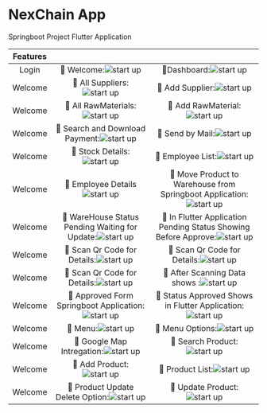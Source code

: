 # NexChain App
 Springboot Project Flutter Application

 |Features| | |
| :---: | :---: | :---: |
| Login | :pushpin: Welcome:![ start up](https://github.com/sabithassann/NexChain-App/blob/main/flutter_nexchain_screen/login_1.jpg) | :pushpin:Dashboard:![ start up](https://github.com/sabithassann/NexChain-App/blob/main/flutter_nexchain_screen/dashboard_2.png) |
| Welcome | :pushpin: All Suppliers:![ start up](https://github.com/sabithassann/NexChain-App/blob/main/flutter_nexchain_screen/supplier_3.jpg) | :pushpin: Add Supplier:![ start up](https://github.com/sabithassann/NexChain-App/blob/main/flutter_nexchain_screen/supplier_add_4.jpg) |
| Welcome | :pushpin: All RawMaterials:![ start up](https://github.com/sabithassann/NexChain-App/blob/main/flutter_nexchain_screen/rawmaterial_5.jpg) | :pushpin: Add RawMaterial:![ start up](https://github.com/sabithassann/NexChain-App/blob/main/flutter_nexchain_screen/rawmaterial_add_6.jpg) |
| Welcome | :pushpin: Search and Download Payment:![ start up](https://github.com/sabithassann/NexChain-App/blob/main/flutter_nexchain_screen/payment_7.jpg) | :pushpin: Send by Mail:![ start up](https://github.com/sabithassann/NexChain-App/blob/main/flutter_nexchain_screen/print_sent_8.jpg) |
| Welcome | :pushpin: Stock Details:![ start up](https://github.com/sabithassann/NexChain-App/blob/main/flutter_nexchain_screen/stockdetails_9.png) | :pushpin: Employee List:![ start up](https://github.com/sabithassann/NexChain-App/blob/main/flutter_nexchain_screen/employeelist_10.png) |
| Welcome | :pushpin: Employee Details![ start up](https://github.com/sabithassann/NexChain-App/blob/main/flutter_nexchain_screen/employeeList_with_11.png) | :pushpin: Move Product to Warehouse from Springboot Application:![ start up](https://github.com/sabithassann/NexChain-App/blob/main/flutter_nexchain_screen/warehouse_12.png) |
| Welcome | :pushpin: WareHouse Status Pending Waiting for Update:![ start up](https://github.com/sabithassann/NexChain-App/blob/main/flutter_nexchain_screen/warehouse_scan_13.png) | :pushpin: In Flutter Application Pending Status Showing Before Approve:![ start up](https://github.com/sabithassann/NexChain-App/blob/main/flutter_nexchain_screen/warehouse_status_pending_mobile_13.png) |
| Welcome | :pushpin: Scan Qr Code for Details:![ start up](https://github.com/sabithassann/NexChain-App/blob/main/flutter_nexchain_screen/ware_mobile_14.jpg) | :pushpin: Scan Qr Code for Details:![ start up](https://github.com/sabithassann/NexChain-App/blob/main/flutter_nexchain_screen/ware_mobile_15.jpg) |
| Welcome | :pushpin: Scan Qr Code for Details:![ start up](https://github.com/sabithassann/NexChain-App/blob/main/flutter_nexchain_screen/ware_mobile_16.jpg) | :pushpin: After Scanning Data shows :![ start up](https://github.com/sabithassann/NexChain-App/blob/main/flutter_nexchain_screen/scan_result_17.jpg) |
| Welcome | :pushpin: Approved Form Springboot Application:![ start up](https://github.com/sabithassann/NexChain-App/blob/main/flutter_nexchain_screen/warehouse_status_update_17.png) | :pushpin: Status Approved Shows in Flutter Application:![ start up](https://github.com/sabithassann/NexChain-App/blob/main/flutter_nexchain_screen/warehouse_approved_mobile_18.png) |
| Welcome | :pushpin: Menu:![ start up](https://github.com/sabithassann/NexChain-App/blob/main/flutter_nexchain_screen/menu_18.png) | :pushpin: Menu Options:![ start up](https://github.com/sabithassann/NexChain-App/blob/main/flutter_nexchain_screen/menu_optin_19.png) |
| Welcome | :pushpin: Google Map Intregation:![ start up](https://github.com/sabithassann/NexChain-App/blob/main/flutter_nexchain_screen/menu_map_20.jpg) | :pushpin: Search Product:![ start up](https://github.com/sabithassann/NexChain-App/blob/main/flutter_nexchain_screen/menu_21.jpg) |
| Welcome | :pushpin: Add Product:![ start up](https://github.com/sabithassann/NexChain-App/blob/main/flutter_nexchain_screen/menu_22.jpg) | :pushpin: Product List:![ start up](https://github.com/sabithassann/NexChain-App/blob/main/flutter_nexchain_screen/menu_23.jpg) |
| Welcome | :pushpin: Product Update Delete Option:![ start up](https://github.com/sabithassann/NexChain-App/blob/main/flutter_nexchain_screen/menu_24.jpg) | :pushpin: Update Product:![ start up](https://github.com/sabithassann/NexChain-App/blob/main/flutter_nexchain_screen/menu_25.jpg) |


